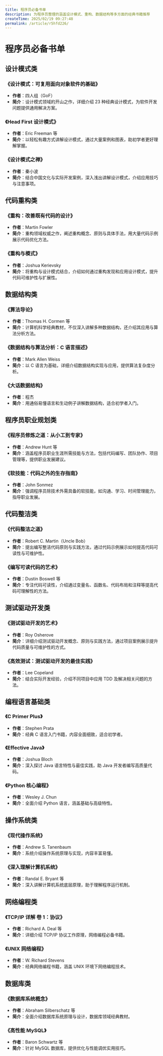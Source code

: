 ```yaml
---
title: 程序员必备书单
description: 为程序员整理的涵盖设计模式、重构、数据结构等多方面的经典书籍推荐
createTime: 2025/02/19 09:27:48
permalink: /article/r5hfd226/
---
```


# 程序员必备书单

## 设计模式类
### 《设计模式：可复用面向对象软件的基础》
- **作者**：四人组（GoF）
- **简介**：设计模式领域的开山之作，详细介绍 23 种经典设计模式，为软件开发问题提供通用解决方案。

<InArticleAd />

### 《Head First 设计模式》
- **作者**：Eric Freeman 等
- **简介**：以轻松有趣方式讲解设计模式，通过大量案例和图表，助初学者更好理解掌握。

### 《设计模式之禅》
- **作者**：秦小波
- **简介**：结合中国文化与实际开发案例，深入浅出讲解设计模式，介绍应用技巧与注意事项。

## 代码重构类
### 《重构：改善既有代码的设计》
- **作者**：Martin Fowler
- **简介**：重构领域权威之作，阐述重构概念、原则与具体手法，用大量代码示例展示代码优化方法。

### 《重构与模式》
- **作者**：Joshua Kerievsky
- **简介**：将重构与设计模式结合，介绍如何通过重构发现和应用设计模式，提升代码可维护性与扩展性。

## 数据结构类
### 《算法导论》
- **作者**：Thomas H. Cormen 等
- **简介**：计算机科学经典教材，不仅深入讲解多种数据结构，还介绍其应用与算法分析方法。

### 《数据结构与算法分析：C 语言描述》
- **作者**：Mark Allen Weiss
- **简介**：以 C 语言为基础，详细介绍数据结构实现与应用，提供算法复杂度分析。

### 《大话数据结构》
- **作者**：程杰
- **简介**：用通俗易懂语言和生动例子讲解数据结构，适合初学者入门。

## 程序员职业规划类
### 《程序员修炼之道：从小工到专家》
- **作者**：Andrew Hunt 等
- **简介**：涵盖程序员职业生涯所需技能与方法，包括代码编写、团队协作、项目管理等，提供职业发展建议。

### 《软技能：代码之外的生存指南》
- **作者**：John Sonmez
- **简介**：强调程序员除技术外需具备的软技能，如沟通、学习、时间管理能力，指导职业发展。

## 代码整洁类
### 《代码整洁之道》
- **作者**：Robert C. Martin（Uncle Bob）
- **简介**：提出编写整洁代码原则与实践方法，通过代码示例展示如何提高代码可读性与可维护性。

### 《编写可读代码的艺术》
- **作者**：Dustin Boswell 等
- **简介**：专注代码可读性，介绍通过变量名、函数名、代码布局和注释等提高代码可理解性的方法。

## 测试驱动开发类
### 《测试驱动开发的艺术》
- **作者**：Roy Osherove
- **简介**：详细介绍测试驱动开发概念、原则与实践方法，通过项目案例展示提升代码质量与可维护性的方式。

### 《高效测试：测试驱动开发的最佳实践》
- **作者**：Lee Copeland
- **简介**：结合实际开发经验，介绍不同项目中应用 TDD 及解决相关问题的方法。

## 编程语言基础类
### 《C Primer Plus》
- **作者**：Stephen Prata
- **简介**：经典 C 语言入门书籍，内容全面细致，适合初学者。

### 《Effective Java》
- **作者**：Joshua Bloch
- **简介**：深入探讨 Java 语言特性与最佳实践，助 Java 开发者编写高质量代码。

### 《Python 核心编程》
- **作者**：Wesley J. Chun
- **简介**：全面介绍 Python 语言，涵盖基础与高级特性。

## 操作系统类
### 《现代操作系统》
- **作者**：Andrew S. Tanenbaum
- **简介**：系统介绍操作系统原理与实现，内容丰富易懂。

### 《深入理解计算机系统》
- **作者**：Randal E. Bryant 等
- **简介**：深入讲解计算机系统底层原理，助于理解程序运行机制。

## 网络编程类
### 《TCP/IP 详解 卷 1：协议》
- **作者**：Richard A. Deal 等
- **简介**：详细介绍 TCP/IP 协议工作原理，网络编程必备书籍。

### 《UNIX 网络编程》
- **作者**：W. Richard Stevens
- **简介**：经典网络编程书籍，涵盖 UNIX 环境下网络编程技术。

## 数据库类
### 《数据库系统概念》
- **作者**：Abraham Silberschatz 等
- **简介**：全面介绍数据库系统原理与设计，数据库领域经典教材。

### 《高性能 MySQL》
- **作者**：Baron Schwartz 等
- **简介**：针对 MySQL 数据库，提供优化与性能调优实用技巧。